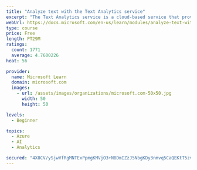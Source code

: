```yaml
---
title: "Analyze text with the Text Analytics service"
excerpt: "The Text Analytics service is a cloud-based service that provides advanced natural language processing over raw text for sentiment analysis, key phrase extraction, named entity recognition, and language detection."
webUrl: https://docs.microsoft.com/en-us/learn/modules/analyze-text-with-text-analytics-service/
type: course
price: Free
length: PT29M
ratings:
  count: 1771
  average: 4.7600226
heat: 56

provider:
  name: Microsoft Learn
  domain: microsoft.com
  images:
    - url: /assets/images/organizations/microsoft.com-50x50.jpg
      width: 50
      height: 50

levels:
  - Beginner

topics:
  - Azure
  - AI
  - Analytics

secured: "4X8CV/ySjwVfRgMNTExPpmgKMVjO3+N8DmIZzJ5NbgKDy3nmvq5CaQEKtT5zvmNimJpxBblPPvtSHYkasuUAopTrXKk5f0xKPPL+QeqbB1XPUAJ+h2dsc/ECJe7W97cUjzva/7iVybW2z6pjHKKmu1PQhts1PdnIOeNhqS7ExsZyom5nUDYFPSoAlaS44vI5scyhrym3dz1uXB7Q2v2bIjjOq74TAirSf/O+5YD6KrlkfmRODLsb/nGTznHZYgSw8uBvOrlBfrN1bVUK08N3IB9HWi1bhBUVt6fzKzDTRkB7KwVrtepwCp8SkU6CxWkTRMf/dvnRhl3LrZIh4yheHB4Xnu3Ga9lQ7H4fogvfRaO3acP4kLF0DSxjLoG5jz/OVWo406nFmIRtpBckJyrstaz13z+YmIYFkxcSkABx+pY=;RDp1U47sLf+UlFVLISbP4A=="
---
```


